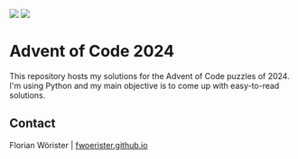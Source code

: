 ![](https://img.shields.io/badge/day%20📅-18-blue)
![](https://img.shields.io/badge/stars%20⭐-34-yellow)

# Advent of Code 2024

This repository hosts my solutions for the Advent of Code puzzles of 2024. I'm using Python and my main objective is to
come up with easy-to-read solutions.

## Contact

Florian Wörister | [fwoerister.github.io](https://fwoerister.github.io)
